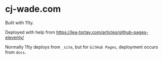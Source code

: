 # cj-wade.com

Built with 11ty.

Deployed with help from https://lea-tortay.com/articles/github-pages-eleventy/

Normally 11ty deploys from `_site`, but for `GitHub Pages`, deployment occurs from `docs`.
